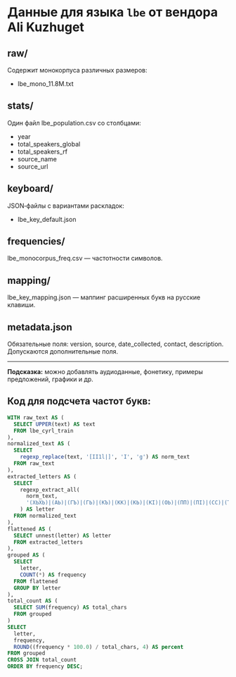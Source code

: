 # Данные для языка `lbe` от вендора Ali Kuzhuget

## raw/
Содержит монокорпуса различных размеров:
- lbe_mono_11.8M.txt

## stats/
Один файл lbe_population.csv со столбцами:
- year
- total_speakers_global
- total_speakers_rf
- source_name
- source_url

## keyboard/
JSON‑файлы с вариантами раскладок:
- lbe_key_default.json

## frequencies/
lbe_monocorpus_freq.csv — частотности символов.

## mapping/
lbe_key_mapping.json — маппинг расширенных букв на русские клавиши.

## metadata.json
Обязательные поля: version, source, date_collected, contact, description.
Допускаются дополнительные поля.

---  
**Подсказка:** можно добавлять аудиоданные, фонетику, примеры предложений, графики и др.

## Код для подсчета частот букв: 

```sql
WITH raw_text AS (
  SELECT UPPER(text) AS text
  FROM lbe_cyrl_train
),
normalized_text AS (
  SELECT
    regexp_replace(text, '[II1l|]', 'І', 'g') AS norm_text
  FROM raw_text
),
extracted_letters AS (
  SELECT
    regexp_extract_all(
      norm_text,
      '(ХЬХЬ)|(АЬ)|(ГЪ)|(ГЬ)|(КЪ)|(КК)|(КЬ)|(КӀ)|(ОЬ)|(ПП)|(ПӀ)|(СС)|(ТТ)|(ТӀ)|(ХХ)|(ХЪ)|(ХЬ)|(ХӀ)|(ЦЦ)|(ЦӀ)|(ЧЧ)|(ЧӀ)|([АБВГҒДЕЁЖЗИЙІКЛМНҢОӦПРСТУӰФХЦЧӋШЩЪЫЬЭЮЯ])'
    ) AS letter
  FROM normalized_text
),
flattened AS (
  SELECT unnest(letter) AS letter
  FROM extracted_letters
),
grouped AS (
  SELECT
    letter,
    COUNT(*) AS frequency
  FROM flattened
  GROUP BY letter
),
total_count AS (
  SELECT SUM(frequency) AS total_chars
  FROM grouped
)
SELECT
  letter,
  frequency,
  ROUND((frequency * 100.0) / total_chars, 4) AS percent
FROM grouped
CROSS JOIN total_count
ORDER BY frequency DESC;
```
